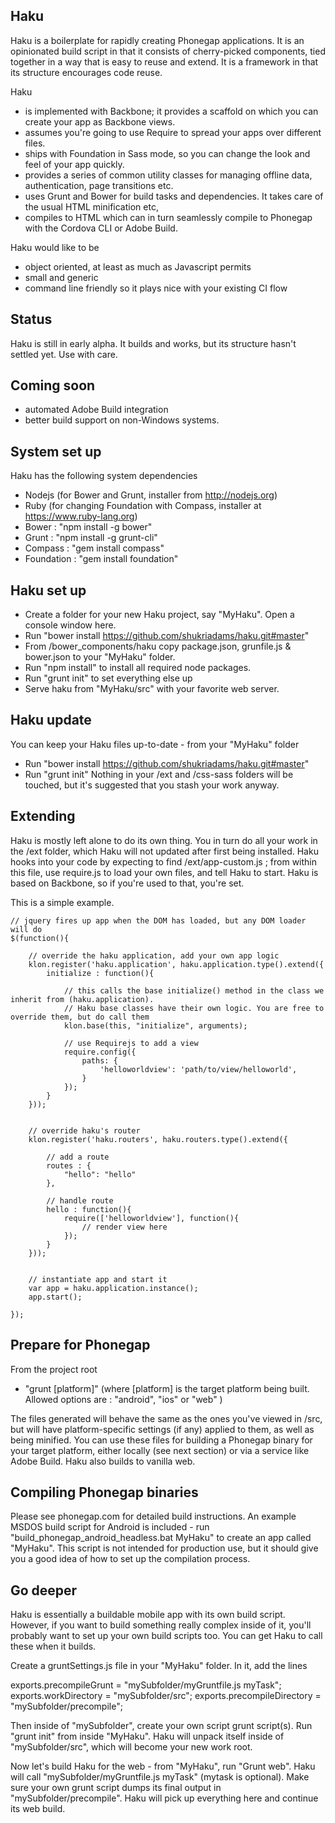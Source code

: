 Haku
----
Haku is a boilerplate for rapidly creating Phonegap applications. It is an opinionated build script in that it consists
of cherry-picked components, tied together in a way that is easy to reuse and extend. It is a framework in that its
structure encourages code reuse.

Haku
- is implemented with Backbone; it provides a scaffold on which you can create your app as Backbone views.
- assumes you're going to use Require to spread your apps over different files.
- ships with Foundation in Sass mode, so you can change the look and feel of your app quickly.
- provides a series of common utility classes for managing offline data, authentication, page transitions etc. 
- uses Grunt and Bower for build tasks and dependencies. It takes care of the usual HTML minification etc, 
- compiles to HTML which can in turn seamlessly compile to Phonegap with the Cordova CLI or Adobe Build. 

Haku would like to be 
- object oriented, at least as much as Javascript permits
- small and generic
- command line friendly so it plays nice with your existing CI flow


Status
------
Haku is still in early alpha. It builds and works, but its structure hasn't settled yet. Use with care.


Coming soon
-----------
- automated Adobe Build integration
- better build support on non-Windows systems.


System set up
------------
Haku has the following system dependencies 
- Nodejs (for Bower and Grunt, installer from http://nodejs.org)
- Ruby (for changing Foundation with Compass, installer at https://www.ruby-lang.org)
- Bower : "npm install -g bower"
- Grunt : "npm install -g grunt-cli"
- Compass : "gem install compass"
- Foundation : "gem install foundation"


Haku set up
-----------
 - Create a folder for your new Haku project, say "MyHaku". Open a console window here.
 - Run "bower install https://github.com/shukriadams/haku.git#master" 
 - From  /bower_components/haku copy package.json, grunfile.js & bower.json to your "MyHaku" folder. 
 - Run "npm install" to install all required node packages.
 - Run "grunt init" to set everything else up
 - Serve haku from "MyHaku/src" with your favorite web server.
 

Haku update
-----------
You can keep your Haku files up-to-date - from your "MyHaku" folder
- Run "bower install https://github.com/shukriadams/haku.git#master" 
- Run "grunt init"
Nothing in your /ext and /css-sass folders will be touched, but it's suggested that you stash your work anyway.


Extending
---------
Haku is mostly left alone to do its own thing. You in turn do all your work in the /ext folder, which Haku will not 
updated after first being installed. Haku hooks into your code by expecting to find /ext/app-custom.js ; from within this file, use require.js to load your own files, and tell Haku to start. Haku is based on Backbone, so if you're used to that, you're set. 

This is a simple example.

	// jquery fires up app when the DOM has loaded, but any DOM loader will do
	$(function(){

		// override the haku application, add your own app logic	
	    klon.register('haku.application', haku.application.type().extend({
	        initialize : function(){

	        	// this calls the base initialize() method in the class we inherit from (haku.application).
	        	// Haku base classes have their own logic. You are free to override them, but do call them
	            klon.base(this, "initialize", arguments);

				// use Requirejs to add a view
	            require.config({
	                paths: {
	                    'helloworldview': 'path/to/view/helloworld',
	                }
	            }); 
	        }
	    }));


	    // override haku's router
	    klon.register('haku.routers', haku.routers.type().extend({
	        
	        // add a route
	        routes : {
	        	"hello": "hello"
	        },

	        // handle route
	        hello : function(){
	            require(['helloworldview'], function(){
	            	// render view here
	            });
	        }
	    }));


	    // instantiate app and start it	
	    var app = haku.application.instance();
	    app.start();

	});



Prepare for Phonegap
--------------------
From the project root
- "grunt [platform]" (where [platform] is the target platform being built. Allowed options are : "android", "ios" or "web" ) 

The files generated will behave the same as the ones you've viewed in /src, but will have platform-specific settings (if any) applied to them, as well as being minified. You can use these files for building a Phonegap binary for your target platform, either locally (see next section) or via a service like Adobe Build. Haku also builds to vanilla web.


Compiling Phonegap binaries
---------------------------
Please see phonegap.com for detailed build instructions. An example MSDOS build script for Android is included - run "build_phonegap_android_headless.bat MyHaku" to create an app called "MyHaku". This script is not intended for production use, but it should give you a good idea of how to set up the compilation process.


Go deeper
---------
Haku is essentially a buildable mobile app with its own build script. However, if you want to build something really complex inside of it, you'll probably want to set up your own build scripts too. You can get Haku to call these when it builds.

Create a gruntSettings.js file in your "MyHaku" folder. In it, add the lines

   exports.precompileGrunt = "mySubfolder/myGruntfile.js myTask";
   exports.workDirectory = "mySubfolder/src";
   exports.precompileDirectory = "mySubfolder/precompile";

Then inside of "mySubfolder", create your own script grunt script(s). 
Run "grunt init" from inside "MyHaku". Haku will unpack itself inside of "mySubfolder/src", which will become your new work root.

Now let's build Haku for the web - from "MyHaku", run "Grunt web". Haku will call "mySubfolder/myGruntfile.js myTask" (mytask is optional). Make sure your own grunt script dumps its final output in "mySubfolder/precompile". Haku will pick up everything here and continue its web build.